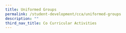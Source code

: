 ```yaml
---
title: Uniformed Groups
permalink: /student-development/cca/uniformed-groups
description: ""
third_nav_title: Co Curricular Activities
---
```


